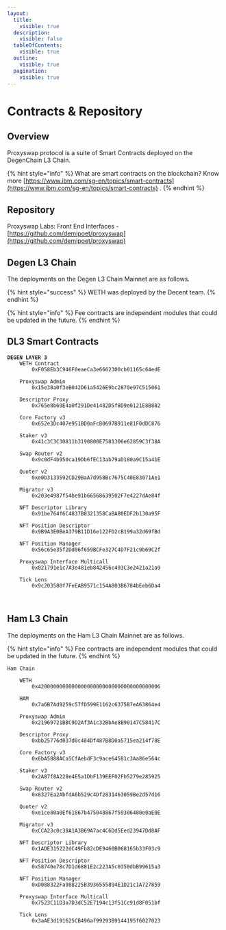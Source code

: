 ```yaml
---
layout:
  title:
    visible: true
  description:
    visible: false
  tableOfContents:
    visible: true
  outline:
    visible: true
  pagination:
    visible: true
---
```


# Contracts & Repository

## Overview <a href="#zksync-era" id="zksync-era"></a>

Proxyswap protocol is a suite of Smart Contracts deployed on the DegenChain L3 Chain.

{% hint style="info" %}
What are smart contracts on the blockchain? Know more [https://www.ibm.com/sg-en/topics/smart-contracts](https://www.ibm.com/sg-en/topics/smart-contracts) .
{% endhint %}

## Repository <a href="#zksync-era" id="zksync-era"></a>

Proxyswap Labs: Front End Interfaces - [https://github.com/demipoet/proxyswap](https://github.com/demipoet/proxyswap)

## Degen L3 Chain <a href="#zksync-era" id="zksync-era"></a>

The deployments on the Degen L3 Chain Mainnet are as follows.

{% hint style="success" %}
WETH was deployed by the Decent team.
{% endhint %}

{% hint style="info" %}
Fee contracts are independent modules that could be updated in the future.
{% endhint %}

## DL3 Smart Contracts

<pre><code><strong>DEGEN LAYER 3
</strong>    WETH Contract
        0xF058Eb3C946F0eaeCa3e6662300cb01165c64edE
        
    Proxyswap Admin
        0x15e38a0f3eB042D61a5426E9bc2870e97C515061
        
    Descriptor Proxy
        0x765e8b69E4a0f291De41482D5f8D9e0121E8B882
        
    Core Factory v3
        0x652e3Dc407e951BD0aFcB0697B911e81F0dDC876
        
    Staker v3
        0x41c3C3C30811b3190800E7581306e62859C3f38A
        
    Swap Router v2
        0x9c0dF4b950ca19Db6fEC13ab79aD180a9C15a41E
        
    Quoter v2
        0xe0b3133592CD29BaA7d958Bc7675C40E83071Ae1
        
    Migrator v3
        0x203e4987f54be91b66568639502F7e4227dAe84f
        
    NFT Descriptor Library
        0x91be764f6C4837B8321358CaBA80EDF2b130a95F
        
    NFT Position Descriptor
        0x9B9A3E0BeA379B11D16e122FD2cB199a32d69fBd
        
    NFT Position Manager
        0x56c65e35f2Dd06f659BCFe327C4D7F21c9b69C2f
        
    Proxyswap Interface Multicall
        0x021791e1c7A3e481eb842456c493C3e2421a21a9
        
    Tick Lens
        0x9c203580f7FeEAB9571c154A803B6784bEeb6Da4


</code></pre>

## Ham L3 Chain

The deployments on the Ham L3 Chain Mainnet are as follows.

{% hint style="info" %}
Fee contracts are independent modules that could be updated in the future.
{% endhint %}

```
Ham Chain

    WETH
        0x4200000000000000000000000000000000000006
    
    HAM
        0x7a6B7Ad9259c57fD599E1162c6375B7eA63864e4
        
    Proxyswap Admin
        0x21969721BBC9D2Af3A1c32BbAe8B90147C58417C
        
    Descriptor Proxy
        0xbb25776d037d0c484Df487B8D0a5715ea214f78E
        
    Core Factory v3
        0x6bA5888ACa5CfAebdF3c9ace64581c3Aa86e564c
        
    Staker v3
        0x2A87f8A228e4E5a1DbF139EEF02Fb5279e285925
        
    Swap Router v2
        0x8327Ea2AbfdA6b529c4Df2831463059Be2d57d16
        
    Quoter v2
        0xe1ce80a0Ef61867b475048867f59306480e0aE0E
        
    Migrator v3
        0xCCA23c0c38A1A3B69A7ac4C6Dd5Eed23947Dd8AF
    
    NFT Descriptor Library
        0x1ADE315222dC49Fb82cDE9460B068165b33F03c9
        
    NFT Position Descriptor
        0x58740e78c7D1d6881E2c223A5c0350dbB99615a3
        
    NFT Position Manager
        0xD088322Fa988225B3936555894E1D21c1A727859
        
    Proxyswap Interface Multicall
        0x7523C11D3a7D3dC52E7194c13f51Cc91d8F051bf
        
    Tick Lens
        0x3aAE3d191625CB496af99293B9144195f6027023
```
